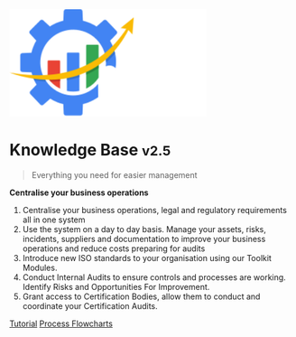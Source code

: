 <!-- _coverpage.md -->

 <img class="logo" src="/_media/iMS_Dark_Mode.svg" alt="logo" width="350" />

# Knowledge Base <small>v2.5</small>

> Everything you need for easier management

**Centralise your business operations**

1. Centralise your business operations, legal and regulatory requirements all in one system
2. Use the system on a day to day basis. Manage your assets, risks, incidents, suppliers and documentation to improve your business operations and reduce costs preparing for audits
3. Introduce new ISO standards to your organisation using our Toolkit Modules.
4. Conduct Internal Audits to ensure controls and processes are working. Identify Risks and Opportunities For Improvement.
5. Grant access to Certification Bodies, allow them to conduct and coordinate your Certification Audits.


[Tutorial](intro)
<a target="\_blank" href='/_pdf/All%20Flowcharts.pdf'> 
Process Flowcharts
</a>